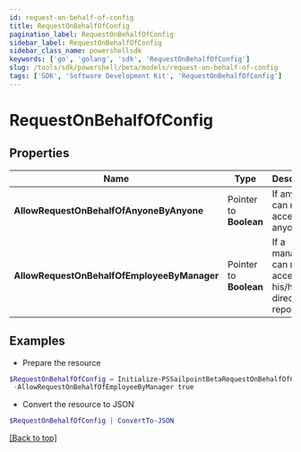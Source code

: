 ```yaml
---
id: request-on-behalf-of-config
title: RequestOnBehalfOfConfig
pagination_label: RequestOnBehalfOfConfig
sidebar_label: RequestOnBehalfOfConfig
sidebar_class_name: powershellsdk
keywords: ['go', 'golang', 'sdk', 'RequestOnBehalfOfConfig'] 
slug: /tools/sdk/powershell/beta/models/request-on-behalf-of-config
tags: ['SDK', 'Software Development Kit', 'RequestOnBehalfOfConfig']
---
```



# RequestOnBehalfOfConfig

## Properties

Name | Type | Description | Notes
------------ | ------------- | ------------- | -------------
**AllowRequestOnBehalfOfAnyoneByAnyone** |  Pointer to **Boolean** | If anyone can request access for anyone. | [optional] 
**AllowRequestOnBehalfOfEmployeeByManager** |  Pointer to **Boolean** | If a manager can request access for his/her direct reports. | [optional] 

## Examples

- Prepare the resource
```powershell
$RequestOnBehalfOfConfig = Initialize-PSSailpointBetaRequestOnBehalfOfConfig  -AllowRequestOnBehalfOfAnyoneByAnyone true `
 -AllowRequestOnBehalfOfEmployeeByManager true
```

- Convert the resource to JSON
```powershell
$RequestOnBehalfOfConfig | ConvertTo-JSON
```


[[Back to top]](#) 

